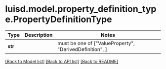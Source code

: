 # luisd.model.property_definition_type.PropertyDefinitionType

Type | Description | Notes
------------- | ------------- | -------------
**str** |  |  must be one of ["ValueProperty", "DerivedDefinition", ]

[[Back to Model list]](../../README.md#documentation-for-models) [[Back to API list]](../../README.md#documentation-for-api-endpoints) [[Back to README]](../../README.md)

